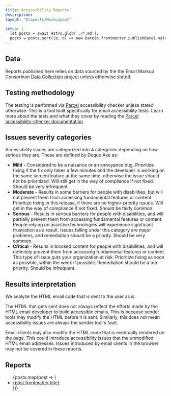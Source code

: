 ```yaml
---
title: Accessibility Reports
description:
layout: "@layouts/MainLayout"

setup: |
  let posts = await Astro.glob('./*.md');
  posts = posts.sort((a, b) => new Date(b.frontmatter.publishDate).valueOf() - new Date(a.frontmatter.publishDate).valueOf());
---
```


## Data

Reports published here relies on data sourced by the the Email Markup Consortium [Data Collection project](https://dev.to/emailmarkup/collecting-data-1gdb) unless otherwise stated.

## Testing methodology

The testing is performed via [Parcel](https://parcel.io/) accessibility checker unless stated otherwise. This is a tool built specifically for email accessibility tests. Learn more about the tests and what they cover by reading the [Parcel accessibility-checker documentation](https://parcel.io/docs/dev-tools/accessibility-checker).

## Issues severity categories

Accessibility issues are categorized into 4 categories depending on how serious they are. These are defined by Deque Axe as:

- **Mild** - Considered to be a nuisance or an annoyance bug. Prioritize fixing if the fix only takes a few minutes and the developer is working on the same screen/feature at the same time, otherwise the issue should not be prioritized. Will still get in the way of compliance if not fixed. Should be very infrequent.
- **Moderate** - Results in some barriers for people with disabilities, but will not prevent them from accessing fundamental features or content. Prioritize fixing in this release, if there are no higher-priority issues. Will get in the way of compliance if not fixed. Should be fairly common.
- **Serious** - Results in serious barriers for people with disabilities, and will partially prevent them from accessing fundamental features or content. People relying on assistive technologies will experience significant frustration as a result. Issues falling under this category are major problems, and remediation should be a priority. Should be very common.
- **Critical** - Results in blocked content for people with disabilities, and will definitely prevent them from accessing fundamental features or content. This type of issue puts your organization at risk. Prioritize fixing as soon as possible, within the week if possible. Remediation should be a top priority. Should be infrequent.

## Results interpretation

We analyze the HTML email code that is sent to the user as is.

The HTML that gets sent does not always reflect the efforts made by the HTML email developer to build accessible emails. This is because sender tools may modify the HTML before it is sent. Similarly, this does not mean accessibility issues are always the sender tool's fault.

Email clients may also modify the HTML code that is eventually rendered on the page. This could introduce accessibility issues that the unmodified HTML email addresses. Issues introduced by email clients in the browser may not be covered in these reports.

## Reports

<ul>
{posts.map(post => (
  <li>
    <a href={post.url}>
      {post.frontmatter.title}
    </a>
  </li>
))}
</ul>
